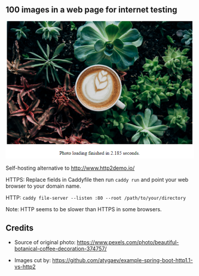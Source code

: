 ## 100 images in a web page for internet testing
![alt text](screenshot.png)

Self-hosting alternative to http://www.http2demo.io/

HTTPS: Replace fields in Caddyfile then run `caddy run` and point your web browser to your domain name.

HTTP: `caddy file-server --listen :80 --root /path/to/your/directory`

Note: HTTP seems to be slower than HTTPS in some browsers.

## Credits
- Source of original photo: https://www.pexels.com/photo/beautiful-botanical-coffee-decoration-374757/

- Images cut by: https://github.com/atygaev/example-spring-boot-http1.1-vs-http2
